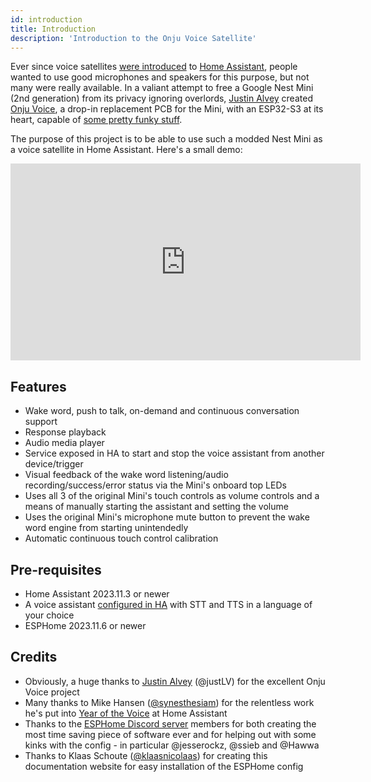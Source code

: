 ```yaml
---
id: introduction
title: Introduction
description: 'Introduction to the Onju Voice Satellite'
---
```


Ever since voice satellites [were introduced](https://www.home-assistant.io/blog/2023/04/27/year-of-the-voice-chapter-2/#composing-voice-assistants) to [Home Assistant](https://www.home-assistant.io/), people wanted to use good microphones and speakers for this purpose, but not many were really available. In a valiant attempt to free a Google Nest Mini (2nd generation) from its privacy ignoring overlords, [Justin Alvey](https://github.com/justLV) created [Onju Voice](https://github.com/justLV/onju-voice), a drop-in replacement PCB for the Mini, with an ESP32-S3 at its heart, capable of [some pretty funky stuff](https://twitter.com/justLV/status/1681377298308820992).

The purpose of this project is to be able to use such a modded Nest Mini as a voice satellite in Home Assistant. Here's a small demo:

<iframe width="560" height="315" src="https://www.youtube.com/embed/fuX6IYa79gA?si=DAuEWS87kSnQtX6U" title="YouTube video player" frameborder="0" allow="accelerometer; autoplay; clipboard-write; encrypted-media; gyroscope; picture-in-picture; web-share" allowfullscreen></iframe>

## Features

- Wake word, push to talk, on-demand and continuous conversation support
- Response playback
- Audio media player
- Service exposed in HA to start and stop the voice assistant from another device/trigger
- Visual feedback of the wake word listening/audio recording/success/error status via the Mini's onboard top LEDs
- Uses all 3 of the original Mini's touch controls as volume controls and a means of manually starting the assistant and setting the volume
- Uses the original Mini's microphone mute button to prevent the wake word engine from starting unintendedly
- Automatic continuous touch control calibration

## Pre-requisites

- Home Assistant 2023.11.3 or newer
- A voice assistant [configured in HA](https://my.home-assistant.io/redirect/voice_assistants/) with STT and TTS in a language of your choice
- ESPHome 2023.11.6 or newer

## Credits

- Obviously, a huge thanks to [Justin Alvey](https://twitter.com/justLV) (@justLV) for the excellent Onju Voice project
- Many thanks to Mike Hansen ([@synesthesiam](https://github.com/synesthesiam)) for the relentless work he's put into [Year of the Voice](https://www.home-assistant.io/voice_control/) at Home Assistant
- Thanks to the [ESPHome Discord server](https://discord.gg/KhAMKrd) members for both creating the most time saving piece of software ever and for helping out with some kinks with the config - in particular @jesserockz, @ssieb and @Hawwa
- Thanks to Klaas Schoute ([@klaasnicolaas](https://github.com/klaasnicolaas)) for creating this documentation website for easy installation of the ESPHome config